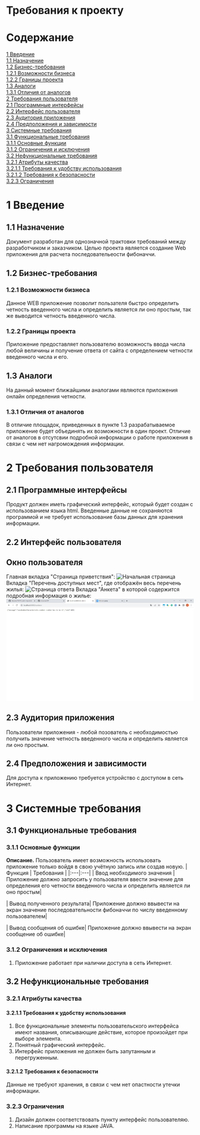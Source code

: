 # Требования к проекту 
# Содержание 
[1 Введение](https://github.com/Chembampul/TRITPO_LAB_2/blob/main/README.md#1-введение)  
[1.1 Назначение](https://github.com/Chembampul/TRITPO_LAB_2/blob/main/README.md##11-назначение)<br />
[1.2 Бизнес-требования](https://github.com/Chembampul/TRITPO_LAB_2/blob/main/README.md##12-бизнес-требования)<br />
[1.2.1 Возможности бизнеса](https://github.com/Chembampul/TRITPO_LAB_2/blob/main/README.md###122-возможности-бизнеса)<br /> 
[1.2.2 Границы проекта](https://github.com/Chembampul/TRITPO_LAB_2/blob/main/README.md###123-границы-проекта)  
[1.3 Аналоги](https://github.com/Chembampul/TRITPO_LAB_2/blob/main/README.md#13-аналоги)<br /> 
[1.3.1 Отличия от аналогов](https://github.com/Chembampul/TRITPO_LAB_2/blob/main/README.md###131-отличия-от-аналогов)<br /> 
[2 Требования пользователя](https://github.com/Chembampul/TRITPO_LAB_2/blob/main/README.md#2-требования-пользователя)  
[2.1 Программные интерфейсы](https://github.com/Chembampul/TRITPO_LAB_2/blob/main/README.md##21-программные-интерфейсы)  
[2.2 Интерфейс пользователя](https://github.com/Chembampul/TRITPO_LAB_2/blob/main/README.md##22-интерфейс-пользователя)  
[2.3 Аудитория приложения](https://github.com/Chembampul/TRITPO_LAB_2/blob/main/README.md##23-аудитория-приложения)  
[2.4 Предположения и зависимости](https://github.com/Chembampul/TRITPO_LAB_2/blob/main/README.md##24-предположения-и-зависимости)  
[3 Системные требования](https://github.com/Chembampul/TRITPO_LAB_2/blob/main/README.md#3-системные-требования)  
[3.1 Функциональные требования](https://github.com/Chembampul/TRITPO_LAB_2/blob/main/README.md##31-функциональные-требования)<br />
[3.1.1 Основные функции](https://github.com/Chembampul/TRITPO_LAB_2/blob/main/README.md###311-основные-функции)<br /> 
[3.1.2 Ограничения и исключения](https://github.com/Chembampul/TRITPO_LAB_2/blob/main/README.md###312-ограничения-и-исключения)<br /> 
[3.2 Нефункциональные требования](https://github.com/Chembampul/TRITPO_LAB_2/blob/main/README.md##32-нефункциональные-требования)  
[3.2.1 Атрибуты качества](https://github.com/Chembampul/TRITPO_LAB_2/blob/main/README.md###321-атрибуты-качества)  
[3.2.1.1 Требования к удобству использования](https://github.com/Chembampul/TRITPO_LAB_2/blob/main/README.md####3211-требования-к-удобству-использования)<br /> 
[3.2.1.2 Требования к безопасности](https://github.com/Chembampul/TRITPO_LAB_2/blob/main/README.md####3212-требования-к-безопасности)  
[3.2.3 Ограничения](https://github.com/Chembampul/TRITPO_LAB_2/blob/main/README.md###323-ограничения)

# 1 Введение
## 1.1 Назначение
Документ разработан для однозначной трактовки требований между разработчиком и заказчиком. Целью проекта является создание Web приложения для расчета последовательеости фибоначчи.
## 1.2 Бизнес-требования

### 1.2.1 Возможности бизнеса
Данное WEB приложение позволит пользателя быстро определить четность введенного числа и определить является ли оно простым, так же выводится четность введенного числа.
### 1.2.2 Границы проекта
Приложение предоставляет пользователю возможность ввода числа любой величины и получение ответа от сайта с определением четности введенного числа и его.

## 1.3 Аналоги
На данный момент ближайшими аналогами являются приложения онлайн определения четности.

### 1.3.1 Отличия от аналогов
В отличие площадок, приведенных в пункте 1.3 разрабатываемое приложение будет объединять их возможности в один проект. Отличие от аналогов в отсутсвии подробной информации о работе приложения в связи с чем нет нагромождения информации.

# 2 Требования пользователя
## 2.1 Программные интерфейсы
Продукт должен иметь  графический интерфейс, который будет создан с использованием языка  html.
Введенные данные не сохраняются программой и не требует использование базы данных для хранения информации.
## 2.2 Интерфейс пользователя
## Окно пользователя
Главная вкладка "Страница приветствия":
![Начальная страница]([Mockups/mainMockup.png](https://github.com/Chembampul/TRiTPO-6/blob/main/BuxsObISnYo.jpg))<br />
Вкладка "Перечень доступных мест", где отображён весь перечень жилья:
![Страница ответа](Mockups/listMockup.png)
Вкладка "Анкета" в которой содержится подробная информация о жилье:
![Страница ошибки](https://github.com/Chembampul/TRiTPO-6/blob/main/ASLcwRcyXnM.jpg)
## 2.3 Аудитория приложения
Пользователи приложения - любой позователь с необходимостью получить значение четность введенного числа и определить является ли оно простым.
## 2.4 Предположения и зависимости 
Для доступа к приложению требуется устройство с доступом в сеть Интернет.

# 3 Системные требования
## 3.1 Функциональные требования
### 3.1.1 Основные функции
**Описание.** Пользователь имеет возможность использовать приложение только войдя в свою учётную запись или создав новую.
| Функция | Требования | 
|:---|:---|
| <a name="registration_requirements"/>Ввод необходимого значения | Приложение должно запросить у пользователя ввести значение для определения его четности введенного числа и определить является ли оно простым|

| Вывод полученного результата| Приложение должно ввывести на экран значение последовательности фибоначчи по числу введенному пользователем|

| Вывод сообщения об ошибке| Приложение должно ввывести на экран сообщение об ошибке|
<a name="locate_user"/>



### 3.1.2 Ограничения и исключения
1. Приложение работает при наличии доступа в сеть Интернет.

## 3.2 Нефункциональные требования
### 3.2.1 Атрибуты качества
#### 3.2.1.1 Требования к удобству использования
1. Все функциональные элементы пользовательского интерфейса имеют названия, описывающие действие, которое произойдет при выборе элемента.
2. Понятный графический интерфейс.
3. Интерфейс приложения не должен быть запутанным и перегруженным.

#### 3.2.1.2 Требования к безопасности
Данные не требуют хранения, в связи с чем нет опастности утечки информации.

### 3.2.3 Ограничения 
1. Дизайн должен соответствовать пункту интерфейс пользователяю.
2. Написание программы на языке JAVA. 
